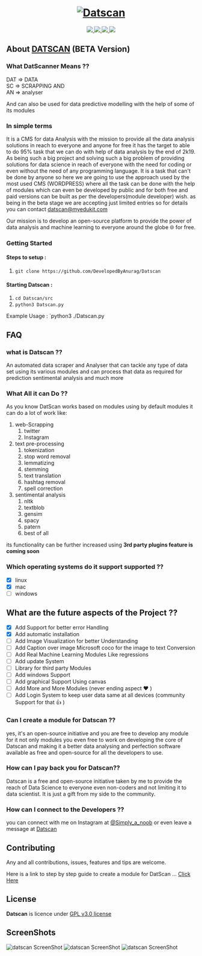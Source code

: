 <h1 align="center">
  <a href="https://github.com/DevelopedByAnurag/"><img src="https://developedbyanurag.github.io/Hosted-images/datscan/DatScan.png" alt="Datscan"></a>
</h1>
<p align="center">  
  <a href="https://docs.python.org/3/download.html">
    <img src="https://img.shields.io/badge/Python-3.x-green.svg">
  </a>
  <a href="https://github.com/DevelopedByAnurag/Datscan/">
    <img src="https://img.shields.io/badge/Version-v1.4.2 (UnStable beta)-blue.svg">
  </a>
  <a href="https://github.com/DevelopedByAnurag/Datscan/blob/master/LICENSE">
    <img src="https://img.shields.io/badge/License-GPLv3-orange.svg">
  </a> 
  <a href="https://github.com/DevelopedByAnurag/Datscan/">
    <img src="https://img.shields.io/badge/OS-Linux-orange.svg">
  </a>
</p>


## About  [DATSCAN](https://github.com/DevelopedByAnurag) (BETA Version)

### What DatScanner Means ??

 DAT => DATA                      
 SC  => SCRAPPING AND                
 AN  => analyser 

And can also be used for data predictive modelling with the help of some of its modules 

### In simple terms 
It is a CMS for data Analysis with the mission to provide all the data analysis solutions in reach to everyone and anyone for free it has the target to able to do 95% task that we can do with help of data analysis by the end of 2k19. As being such a big project and solving such a big problem of providing solutions for data science in reach of everyone with the need for coding or even without the need of any programming language. It is a task that can't be done by anyone so here we are going to use the approach used by the most used CMS (WORDPRESS) where all the task can be done with the help of modules which can even be developed by public and for both free and paid versions can be built as per the developers(module developer) wish. as being in the beta stage we are accepting just limited entries so for details you can contact datscan@myedukit.com

Our mission is to develop an open-source platform to provide the power of data analysis and machine learning to everyone around the globe 🌐 for free.


### Getting Started

#### Steps to setup :

1. `git clone https://github.com/DevelopedByAnurag/Datscan`

#### Starting Datscan :

1. `cd Datscan/src`
2. `python3 Datscan.py`

Example Usage : `python3 ./Datscan.py


## FAQ
### what is Datscan ??
An automated data scraper and  Analyser that can tackle any type of data set  using its various modules and can process that data as required for prediction sentimental analysis and much more 

### What All it can Do ??
As you know DatScan works based on modules using by default modules it can do a lot of work like:
1. web-Scrapping
    1. twitter
    2. Instagram
2. text pre-processing
    1. tokenization
    2. stop word removal 
    3. lemmatizing
    4. stemming
    5. text translation
    6. hashtag removal
    7. spell correction
3. sentimental analysis
    1. nltk
    2. textblob
    3. gensim
    4. spacy
    5. patern
    6. best of all
 
its functionality can be further increased using <b> 3rd party plugins feature is coming soon </b>

### Which operating systems do it support supported ??
 - [X] linux
 - [X] mac
 - [ ] windows

## What are the future aspects of the Project ??
- [X] Add Support for better error Handling
- [X] Add automatic installation
- [ ] Add Image Visualization for better Understanding
- [ ] Add Caption over image Microsoft coco for the image to text Conversion
- [ ] Add Real Machine Learning Modules Like regressions
- [ ] Add update System
- [ ] Library for third party Modules
- [ ] Add windows Support
- [ ] Add graphical Support Using canvas
- [ ] Add More and More Modules (never ending aspect :heart: )
- [ ] Add Login System to keep user data same at all devices (community Support for that :+1: )

### Can I create a module for Datscan ??
yes, it's an open-source initiative and you are free to develop any module for it not only modules you even free to work on developing the core of Datscan and making it a better data analysing and perfection software available as free and open-source for all the developers to use. 

### How can I pay back you for Datscan?? 
Datscan is a free and open-source initiative taken by me to provide the reach of Data Science to everyone even non-coders and not limiting it to data scientist. It is just a gift from my side to the community.

### How can I connect to the Developers ??
you can connect with me on Instagram at [@Simply_a_noob](https://www.instagram.com/Simply_a_noob/) or even leave a message at [Datscan](https://datscan.myedukit.com/contact.php)

## Contributing
Any and all contributions, issues, features and tips are welcome.

Here is a link to step by step guide to create a module for DatScan ... [Click Here](https://github.com/DevelopedByAnurag/Datscan/blob/master/Docs/Readme.md)


## License
**Datscan** is licence under [GPL v3.0 license](https://www.gnu.org/licenses/gpl-3.0.en.html)

## ScreenShots

<img src="https://developedbyanurag.github.io/Hosted-images/datscan/1.png" alt="datscan ScreenShot">
<img src="https://developedbyanurag.github.io/Hosted-images/datscan/2.png" alt="datscan ScreenShot">
<img src="https://developedbyanurag.github.io/Hosted-images/datscan/3.png" alt="datscan ScreenShot">
